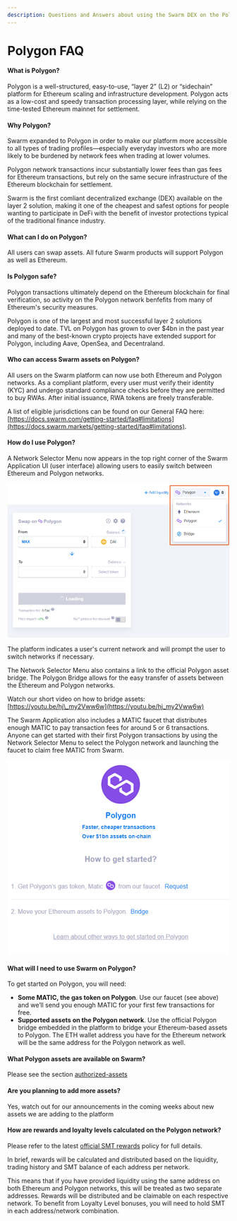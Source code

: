 ```yaml
---
description: Questions and Answers about using the Swarm DEX on the Polygon Network
---
```


# Polygon FAQ

#### What is Polygon?

Polygon is a well-structured, easy-to-use, “layer 2” (L2) or “sidechain” platform for Ethereum scaling and infrastructure development. Polygon acts as a low-cost and speedy transaction processing layer, while relying on the time-tested Ethereum mainnet for settlement.

#### Why Polygon?

Swarm expanded to Polygon in order to make our platform more accessible to all types of trading profiles—especially everyday investors who are more likely to be burdened by network fees when trading at lower volumes.

Polygon network transactions incur substantially lower fees than gas fees for Ethereum transactions, but rely on the same secure infrastructure of the Ethereum blockchain for settlement.

Swarm is the first comliant decentralized exchange (DEX) available on the layer 2 solution, making it one of the cheapest and safest options for people wanting to participate in DeFi with the benefit of investor protections typical of the traditional finance industry.

#### What can I do on Polygon?

All users can swap assets. All future Swarm products will support Polygon as well as Ethereum.

#### Is Polygon safe?

Polygon transactions ultimately depend on the Ethereum blockchain for final verification, so activity on the Polygon network benfefits from many of Ethereum's security measures.

Polygon is one of the largest and most successful layer 2 solutions deployed to date. TVL on Polygon has grown to over $4bn in the past year and many of the best-known crypto projects have extended support for Polygon, including Aave, OpenSea, and Decentraland.

#### **Who can access Swarm assets on Polygon?**

All users on the Swarm platform can now use both Ethereum and Polygon networks. As a compliant platform, every user must verify their identity (KYC) and undergo standard compliance checks before they are permitted to buy RWAs. After initial issuance, RWA tokens are freely transferable.

A list of eligible jurisdictions can be found on our General FAQ here: [https://docs.swarm.com/getting-started/faq#limitations](https://docs.swarm.markets/getting-started/faq#limitations).

#### How do I use Polygon?

A Network Selector Menu now appears in the top right corner of the Swarm Application UI (user interface) allowing users to easily switch between Ethereum and Polygon networks.

![](<../.gitbook/assets/image (34).png>)

The platform indicates a user's current network and will prompt the user to switch networks if necessary.

The Network Selector Menu also contains a link to the official Polygon asset bridge. The Polygon Bridge allows for the easy transfer of assets between the Ethereum and Polygon networks.

Watch our short video on how to bridge assets: [https://youtu.be/hj\_my2Vww6w](https://youtu.be/hj_my2Vww6w)

The Swarm Application also includes a MATIC faucet that distributes enough MATIC to pay transaction fees for around 5 or 6 transactions. Anyone can get started with their first Polygon transactions by using the Network Selector Menu to select the Polygon network and launching the faucet to claim free MATIC from Swarm.

![](<../.gitbook/assets/image (9) (1).png>)

#### What will I need to use Swarm on Polygon?

To get started on Polygon, you will need:

* **Some MATIC, the gas token on Polygon**. Use our faucet (see above) and we’ll send you enough MATIC for your first few transactions for free.
* **Supported assets on the Polygon network**. Use the official Polygon bridge embedded in the platform to bridge your Ethereum-based assets to Polygon. The ETH wallet address you have for the Ethereum network will be the same address for the Polygon network as well.

#### What Polygon assets are available on Swarm?

Please see the section [authorized-assets](../reference/authorized-assets/ "mention")

#### Are you planning to add more assets?

Yes, watch out for our announcements in the coming weeks about new assets we are adding to the platform

#### How are rewards and loyalty levels calculated on the Polygon network?

Please refer to the latest [official SMT rewards](https://github.com/SwarmMarkets/smt-rewards-distribution/blob/main/policies/smt_rd_policy.md) policy for full details.

In brief, rewards will be calculated and distributed based on the liquidity, trading history and SMT balance of each address per network.

This means that if you have provided liquidity using the same address on both Ethereum and Polygon networks, this will be treated as two separate addresses. Rewards will be distributed and be claimable on each respective network. To benefit from Loyalty Level bonuses, you will need to hold SMT in each address/network combination.
